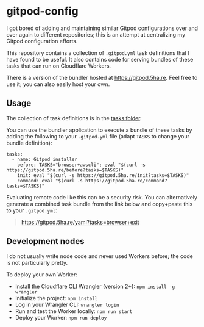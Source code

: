 
# gitpod-config

I got bored of adding and maintaining similar Gitpod configurations over and over again to different repositories; this is an attempt at centralizing my Gitpod configuration efforts.

This repository contains a collection of `.gitpod.yml` task definitions that I have found to be useful. It also contains code for serving bundles of these tasks that can run on Cloudflare Workers.

There is a version of the bundler hosted at https://gitpod.5ha.re. Feel free to use it; you can also easily host your own.

## Usage

The collection of task definitions is in the [tasks folder](https://github.com/JonMerlevede/gitpod-config/tree/main/tasks).

You can use the bundler application to execute a bundle of these tasks by adding the following to your `.gitpod.yml` file (adapt `TASKS` to change your bundle definition):
```
tasks:
  - name: Gitpod installer
    before: TASKS="browser+awscli"; eval "$(curl -s https://gitpod.5ha.re/before?tasks=$TASKS)"
    init: eval "$(curl -s https://gitpod.5ha.re/init?tasks=$TASKS)"
    command: eval "$(curl -s https://gitpod.5ha.re/command?tasks=$TASKS)"
```

Evaluating remote code like this can be a security risk. You can alternatively generate a combined task bundle from the link below and copy+paste this to your `.gitpod.yml`:

> https://gitpod.5ha.re/yaml?tasks=browser+exit

## Development nodes
I do not usually write node code and never used Workers before; the code is not particularly pretty.

To deploy your own Worker:

* Install the Cloudflare CLI Wrangler (version 2+): `npm install -g wrangler`
* Initialize the project: `npm install`
* Log in your Wrangler CLI: `wrangler login`
* Run and test the Worker locally: `npm run start`
* Deploy your Worker: `npm run deploy`

